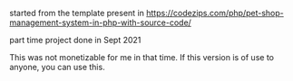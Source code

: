 started from the template present in https://codezips.com/php/pet-shop-management-system-in-php-with-source-code/

part time project done in Sept 2021

This was not monetizable for me in that time.
If this version is of use to anyone, you can use this.